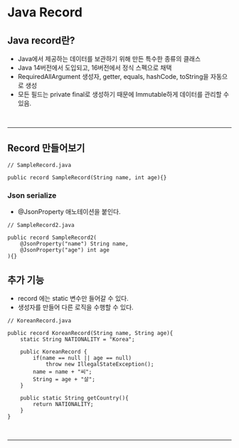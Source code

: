# Java Record

## Java record란?

* Java에서 제공하는 데이터를 보관하기 위해 만든 특수한 종류의 클래스
* Java 14버전에서 도입되고, 16버전에서 정식 스펙으로 채택
* RequiredAllArgument 생성자, getter, equals, hashCode, toString을 자동으로 생성
* 모든 필드는 private final로 생성하기 때문에 Immutable하게 데이터를 관리할 수 있음.

<br>

<hr>

## Record 만들어보기

```
// SampleRecord.java

public record SampleRecord(String name, int age){}
```

### Json serialize

* @JsonProperty 애노테이션을 붙인다.

```
// SampleRecord2.java

public record SampleRecord2(
    @JsonProperty("name") String name,
    @JsonProperty("age") int age
){}
```

## 추가 기능

* record 에는 static 변수만 들어갈 수 있다.
* 생성자를 만들어 다른 로직을 수행할 수 있다.

```
// KoreanRecord.java

public record KoreanRecord(String name, String age){
    static String NATIONALITY = "Korea";

    public KoreanRecord {
        if(name == null || age == null)
            throw new IllegalStateException();
        name = name + "씨";
        String = age + "살";
    }

    public static String getCountry(){
        return NATIONALITY;
    }
}
```

<br>

<hr>
